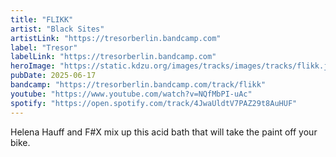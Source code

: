 ```yaml
---
title: "FLIKK"
artist: "Black Sites"
artistLink: "https://tresorberlin.bandcamp.com"
label: "Tresor"
labelLink: "https://tresorberlin.bandcamp.com"
heroImage: "https://static.kdzu.org/images/tracks/images/tracks/flikk.jpg"
pubDate: 2025-06-17
bandcamp: "https://tresorberlin.bandcamp.com/track/flikk"
youtube: "https://www.youtube.com/watch?v=NQfMbPI-uAc"
spotify: "https://open.spotify.com/track/4JwaUldtV7PAZ29t8AuHUF"
---
```


Helena Hauff and F#X mix up this acid bath that will take the paint off your bike.
